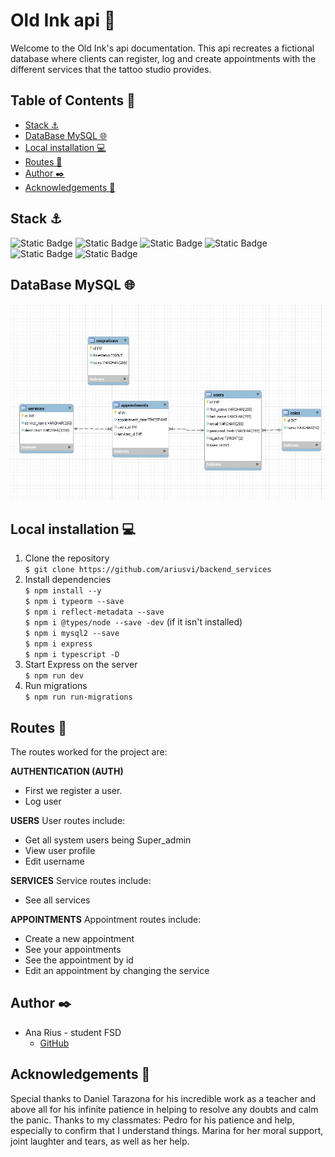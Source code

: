 # Old Ink api 🎨
Welcome to the Old Ink's api documentation. This api recreates a fictional database where clients can register, log and create appointments with the different services that the tattoo studio provides.

## Table of Contents 📂
* <a href="#stack-⚓">Stack ⚓</a>
* <a href="#database-mysql-🌐">DataBase MySQL 🌐</a>
* <a href="#local-installation-💻">Local installation 💻</a>
* <a href="#routes-👾">Routes 👾</a>
* <a href="#author-✒️">Author ✒️</a>
* <a href="#acknowledgements-🙏">Acknowledgements 🙏</a>

## Stack ⚓
![Static Badge](https://img.shields.io/badge/TypeScript%20-%20blue)
![Static Badge](https://img.shields.io/badge/Express%20JS%20%20-%20black)
![Static Badge](https://img.shields.io/badge/MySQL%20%20-%20lightblue)
![Static Badge](https://img.shields.io/badge/NODE%20JS%20%20-%20green)
![Static Badge](https://img.shields.io/badge/JavaScript%20%20-%20orange)
![Static Badge](https://img.shields.io/badge/JWT%20(JSON%20Web%20Tokens)%20%20-%20purple)


## DataBase MySQL 🌐
![database_image](./img/database.JPG)

## Local installation 💻
1. Clone the repository<br>
 ` $ git clone https://github.com/ariusvi/backend_services `<br>
2. Install dependencies<br>
 ``` $ npm install --y ``` <br>
 ``` $ npm i typeorm --save ```<br>
 ``` $ npm i reflect-metadata --save ```<br>
 ``` $ npm i @types/node --save -dev ``` (if it isn't installed)<br>
 ``` $ npm i mysql2 --save ```<br>
 ``` $ npm i express ```<br>
 ``` $ npm i typescript -D ```<br>
3. Start Express on the server<br>
 ``` $ npm run dev ```<br> 
4. Run migrations<br>
 ``` $ npm run run-migrations ``` <br>

## Routes 👾
The routes worked for the project are:

<B>AUTHENTICATION (AUTH)</B>

- First we register a user.
- Log user


<B>USERS</B>
User routes include:

- Get all system users being Super_admin
- View user profile
- Edit username


<B>SERVICES</B>
Service routes include:

- See all services


<B>APPOINTMENTS</B>
Appointment routes include:

- Create a new appointment
- See your appointments
- See the appointment by id
- Edit an appointment by changing the service

## Author ✒️
* Ana Rius - student FSD
    * [GitHub](https://github.com/ariusvi)

## Acknowledgements 🙏
Special thanks to Daniel Tarazona for his incredible work as a teacher and above all for his infinite patience in helping to resolve any doubts and calm the panic.
Thanks to my classmates:
Pedro for his patience and help, especially to confirm that I understand things.
Marina for her moral support, joint laughter and tears, as well as her help.